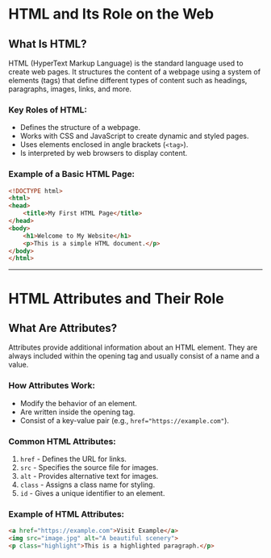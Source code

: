 # HTML and Its Role on the Web

## What Is HTML?
HTML (HyperText Markup Language) is the standard language used to create web pages. It structures the content of a webpage using a system of elements (tags) that define different types of content such as headings, paragraphs, images, links, and more.

### Key Roles of HTML:
- Defines the structure of a webpage.
- Works with CSS and JavaScript to create dynamic and styled pages.
- Uses elements enclosed in angle brackets (`<tag>`).
- Is interpreted by web browsers to display content.

### Example of a Basic HTML Page:
```html
<!DOCTYPE html>
<html>
<head>
    <title>My First HTML Page</title>
</head>
<body>
    <h1>Welcome to My Website</h1>
    <p>This is a simple HTML document.</p>
</body>
</html>
```

---

# HTML Attributes and Their Role

## What Are Attributes?
Attributes provide additional information about an HTML element. They are always included within the opening tag and usually consist of a name and a value.

### How Attributes Work:
- Modify the behavior of an element.
- Are written inside the opening tag.
- Consist of a key-value pair (e.g., `href="https://example.com"`).

### Common HTML Attributes:
1. `href` - Defines the URL for links.
2. `src` - Specifies the source file for images.
3. `alt` - Provides alternative text for images.
4. `class` - Assigns a class name for styling.
5. `id` - Gives a unique identifier to an element.

### Example of HTML Attributes:
```html
<a href="https://example.com">Visit Example</a>
<img src="image.jpg" alt="A beautiful scenery">
<p class="highlight">This is a highlighted paragraph.</p>

